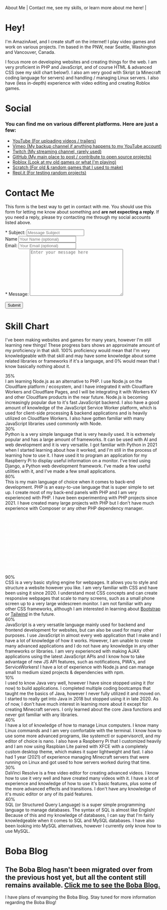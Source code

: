 About Me | Contact me, see my skills, or learn more about me here! |
<script defer src="https://challenges.cloudflare.com/turnstile/v0/api.js"></script>
<div class="inset">

# Hey!

I'm AmazinAxel, and I create stuff on the internet! I play video games and work on various projects. I'm based in the PNW, near Seattle, Washington and Vancouver, Canada.

I focus more on developing websites and creating things for the web. I am very proficient in PHP and JavaScript, and of course HTML & advanced CSS (see my skill chart below!). I also am very good with Skript (a Minecraft coding language for servers) and handling / managing Linux servers. I also have (less in-depth) experience with video editing and creating Roblox games.

</div>

<div class="card">

# Social
### You can find me on various different platforms. Here are just a few:

- [YouTube (For uploading videos / trailers)](https://vimeo.com/amazinaxel)
- [Vimeo (My backup channel if anything happens to my YouTube account)](https://vimeo.com/amazinaxel)
- [Twitch (My streaming channel, rarely used)](https://www.twitch.tv/amazinaxel)
- [GitHub (My main place to post / contribute to open source projects)](https://github.com/amazinaxel)
- [Roblox (Look at my old games or what I'm playing)](https://www.roblox.com/users/1362593157/profile)
- [Scratch (For old & random games that I used to make)](https://scratch.mit.edu/users/AmazinAxel)
- [Repl.it (For testing random projects)](https://replit.com/@AmazinAxel)

</div>

<div class="inset" id="contact">

# Contact Me
This form is the best way to get in contact with me. You should use this form for letting me know about something and **are not expecting a reply**. If you need a reply, please try contacting me through my social accounts listed above.
<div class="card">
    <form onSubmit="submitContactForm(event)" id="contactform">
        <div class="input">
        	<label for="subject">* Subject:</label> <input id="text" name="title" type="text" placeholder="Message Subject"/>
        </div>
        <div class="input">
        	<label for="name">Name</label> <input id="name" name="name" type="text" placeholder="Your Name (optional)"/>
        </div>
        <div class="input">
        	<label for="email">Email:</label> <input id="email" name="email" type="email" placeholder="Your Email (optional)    "/>
        </div>
        <div class="input">
        	<label for="message" class="heavy">* Message:</label> <textarea id="message" name="message" style="width: 300px; height: 150px;" type="text" placeholder="Enter your message here"></textarea>
        </div>
        <div class="cf-turnstile" data-sitekey="0x4AAAAAAAFae27l9bSoIYhI" data-theme="auto" id="turnstileWidget"></div>
    	<br>
        <button type="submit" class="button" id="submitFormBtn">Submit</button>
        </form>
    </div>
</div>

<div class="inset" id="skills">

# Skill Chart
<!-- Maybe change this to an accordion? -->
I've been making websites and games for many years, however I'm still learning new things! These progress bars shows an approximate amount of my proficiency in that skill. 100% proficiency would mean that I'm very knowledgeable with that skill and may have some knowledge about some related libraries or frameworks if it's a language, and 0% would mean that I know basically nothing about it.

<div class="full tooltip" style="--language: 'Node.js';"> <div class="progress">
<div class="progressinner" style="width: 35%;"> 35% </div></div>
<span class="tooltiptext">I am learning Node.js as an alternative to PHP. I use Node.js on the Cloudflare platform / ecosystem, and I have integrated it with Cloudflare Workers and Cloudflare Pages, and I will be integrating it with Workers KV and other Cloudflare products in the near future. Node.js is becoming increasingly popular due to it's fast JavaScript backend. I also have a good amount of knowledge of the JavaScript Service Worker platform, which is used for client-side processing & backend applications and is heavily utilized on Cloudflare Workers. I also have gotten familiar with many JavaScript libraries used commonly with Node.</span> </div>

<div class="full tooltip" style="--language: 'Python';"> <div class="progress">
<div class="progressinner" style="width: 30%;"> 30% </div></div>
<span class="tooltiptext">Python is a very simple language that is very heavily used. It is extremely popular and has a large amount of frameworks. It can be used with AI and web development and it is very versatile. I got familiar with Python in 2021 when I started learning about how it worked, and I'm still in the process of learning how to use it. I have used it to program an application for my Raspberry Pi to display useful information on a monitor. I've tried using Django, a Python web development framework. I've made a few useful utilities with it, and I've made a few small applications.</span> </div>

<div class="full tooltip" style="--language: 'PHP';"> <div class="progress">
<div class="progressinner" style="width: 80%;"> 80% </div></div>
<span class="tooltiptext">This is my main language of choice when it comes to back-end development. PHP is an easy-to-use language that is super simple to set up. I create most of my back-end panels with PHP and I am very experienced with PHP. I have been experimenting with PHP projects since 2021. I have created many large projects with PHP but I don't have much experience with Composer or any other PHP dependency manager.</span> </div>

<div class="full tooltip" style="--language: 'HTML'; color: white; "> <div class="progress">
<div class="progressinner" style="width: 100%;"> 100% </div></div>
<span class="tooltiptext">HTML is a markup language that allows you to create websites. It is a very basic and easy-to-learn language. I already know most things about how HTML works and I have been using it since 2018. I do prefer to use Markdown whenever possible for formatting because of its simplicity.</span> </div>

<div class="full tooltip" style="--language: 'Skript'; color: white; "> <div class="progress">
<div class="progressinner" style="width: 100%;"> 100% </div></div>
<span class="tooltiptext">Skript is a language for coding Minecraft-based things. You can use it to create minigames, custom items, and more without having to use any Java! It is very simple and is written in plain English. I have used it to create many, many games and I'm still using it to create more projects! Skript is a good language for beginners that want to get used to creating Minecraft games without having to dive deep with Java.</span> </div>

<div class="full tooltip" style="--language: 'CSS';"> <div class="progress">
<div class="progressinner" style="width: 90%;"> 90% </div></div>
<span class="tooltiptext">CSS is a very basic styling engine for webpages. It allows you to style and structure a website however you like. I am very familiar with CSS and have been using it since 2020. I understand most CSS concepts and can create responsive webpages that scale to many screens, such as a small phone screen up to a very large widescreen monitor. I am not familiar with any other CSS frameworks, although I am interested in learning about <a href="https://getbootstrap.com/">Bootstrap</a> or <a href="https://tailwindcss.com/">Tailwind</a> in the future.</span> </div>

<div class="full tooltip" style="--language: 'JavaScript';"> <div class="progress">
<div class="progressinner" style="width: 60%;"> 60% </div></div>
<span class="tooltiptext">JavaScript is a very versatile language mainly used for backend and frontend development for websites, but can also be used for many other purposes. I use JavaScript in almost every web application that I make and I have a lot of knowledge of how it works. However, I am unable to create many advanced applications and I do not have any knowledge in any other frameworks or libraries. I am very experienced with making AJAX applications using the latest JavaScript APIs and I know how to take advantage of new JS API features, such as notifications, PWA's, and ServiceWorkers! I have a lot of experience with Node.js and can manage small to medium sized projects & dependencies with npm.</span> </div>

<div class="full tooltip" style="--language: 'Java';"> <div class="progress">
<div class="progressinner" style="width: 10%;"> 10% </div></div>
<span class="tooltiptext">I used to know Java very well, however I have since stopped using it (for now) to build applications. I completed multiple coding bootcamps that taught me the basics of Java, however I never fully utilized it and moved on. I started to really get into Java in 2018 but stopped using it in late 2020. As of now, I don't have much interest in learning more about it except for creating Minecraft servers. I only learned about the core Java functions and never got familiar with any libraries.</span> </div>

<div class="full tooltip" style="--language: 'Linux';"> <div class="progress">
<div class="progressinner" style="width: 40%;"> 40% </div></div>
<span class="tooltiptext">I have a lot of knowledge of how to manage Linux computers. I know many Linux commands and I am very comfortable with the terminal. I know how to use some more advanced programs, like systemctl or supervisorctl, and my editor of choice is nano. I also have a Raspberry Pi that I customized heavily and I am now using Raspbian Lite paired with XFCE with a completely custom desktop theme, which makes it super lightweight and fast. I also had 1 year (2021) of experience managing Minecraft servers that were running on Linux and got used to how servers worked during that time. </span> </div>

<div class="full tooltip" style="--language: 'DaVinci Resolve';"> <div class="progress">
<div class="progressinner" style="width: 30%;"> 30% </div></div>
<span class="tooltiptext">DaVinci Resolve is a free video editor for creating advanced videos. I know how to use it very well and have created many videos with it. I have a lot of experience and knowledge of how to use it's basic features, plus some of the more advanced effects and transitions. I don't have any knowledge of it's music editor or any of its paid features.</span> </div>

<div class="full tooltip" style="--language: 'SQL';"> <div class="progress">
<div class="progressinner" style="width: 40%;"> 40% </div></div>
<span class="tooltiptext">SQL (or Structured Query Language) is a super simple programming language to manage databases. The syntax of SQL is almost like English! Because of this and my knowledge of databases, I can say that I'm fairly knowledgeable when it comes to SQL and MySQL databases. I have also been looking into MySQL alternatives, however I currently only know how to use MySQL.</span> </div>

</div>

<div class="card">

# Boba Blog
## The Boba Blog hasn't been migrated over from the previous host yet, but all the content still remains available. [Click me to see the Boba Blog.](https://old.amazinaxel.com/boba/)
I have plans of revamping the Boba Blog. Stay tuned for more information regarding the Boba Blog!

</div>